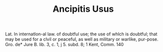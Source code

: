 ---
title: Ancipitis Usus
letter: A
permalink: "/definitions/bld-ancipitis-usus.html"
body: Lat. In internatlon-al law. of doubtful use; the use of whlch is doubtful; that
  may be used for a clvil or peaceful, as well as military or warlike, pur-pose. Gro.
  de* Jure B. lib. 3, c. 1, j 5. subd. 8; 1 Kent, Comm. 140
published_at: '2018-07-07'
source: Black's Law Dictionary 2nd Ed (1910)
layout: post
---